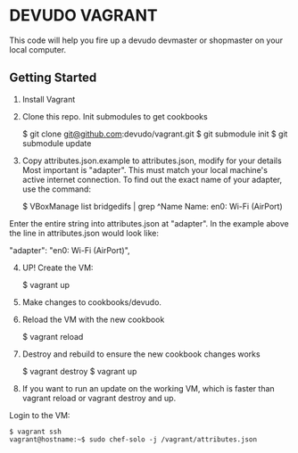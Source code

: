 DEVUDO VAGRANT
==============

This code will help you fire up a devudo devmaster or shopmaster on your local computer.


Getting Started
---------------

1. Install Vagrant
2. Clone this repo.  Init submodules to get cookbooks

    $ git clone git@github.com:devudo/vagrant.git
    $ git submodule init
    $ git submodule update

3. Copy attributes.json.example to attributes.json, modify for your details
  Most important is "adapter".  This must match your local machine's
  active internet connection.  To find out the exact name of your adapter,
  use the command:

    $ VBoxManage list bridgedifs | grep ^Name
    Name:            en0: Wi-Fi (AirPort)
  
  Enter the entire string into attributes.json at "adapter".
  In the example above the line in attributes.json  would look like:
  
  "adapter": "en0: Wi-Fi (AirPort)",

4. UP! Create the VM:

    $ vagrant up
  
5. Make changes to cookbooks/devudo.
6. Reload the VM with the new cookbook

    $ vagrant reload

7. Destroy and rebuild to ensure the new cookbook changes works

    $ vagrant destroy
    $ vagrant up

8. If you want to run an update on the working VM, which is faster than
  vagrant reload or vagrant destroy and up.
  
  Login to the VM:

    $ vagrant ssh
    vagrant@hostname:~$ sudo chef-solo -j /vagrant/attributes.json

